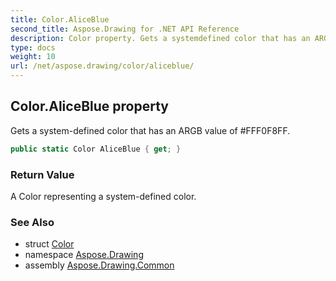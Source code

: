 ```yaml
---
title: Color.AliceBlue
second_title: Aspose.Drawing for .NET API Reference
description: Color property. Gets a systemdefined color that has an ARGB value of FFF0F8FF
type: docs
weight: 10
url: /net/aspose.drawing/color/aliceblue/
---
```

## Color.AliceBlue property

Gets a system-defined color that has an ARGB value of #FFF0F8FF.

```csharp
public static Color AliceBlue { get; }
```

### Return Value

A Color representing a system-defined color.

### See Also

* struct [Color](../)
* namespace [Aspose.Drawing](../../color/)
* assembly [Aspose.Drawing.Common](../../../)


